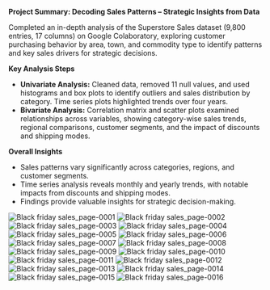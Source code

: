 **Project Summary: Decoding Sales Patterns – Strategic Insights from Data**

Completed an in-depth analysis of the Superstore Sales dataset (9,800 entries, 17 columns) on Google Colaboratory, exploring customer purchasing behavior by area, town, and commodity type to identify patterns and key sales drivers for strategic decisions. 

**Key Analysis Steps**  
- **Univariate Analysis:** Cleaned data, removed 11 null values, and used histograms and box plots to identify outliers and sales distribution by category. Time series plots highlighted trends over four years.
- **Bivariate Analysis:** Correlation matrix and scatter plots examined relationships across variables, showing category-wise sales trends, regional comparisons, customer segments, and the impact of discounts and shipping modes.

**Overall Insights**  
- Sales patterns vary significantly across categories, regions, and customer segments.
- Time series analysis reveals monthly and yearly trends, with notable impacts from discounts and shipping modes.
- Findings provide valuable insights for strategic decision-making.

![Black friday sales_page-0001](https://github.com/user-attachments/assets/d747573d-9ce0-4998-b51b-ef0fd2ac2f83)
![Black friday sales_page-0002](https://github.com/user-attachments/assets/71bb219e-096a-48c4-af1c-24940ca910f0)
![Black friday sales_page-0003](https://github.com/user-attachments/assets/c7945246-39eb-4cdf-9eea-d0bb9e14cd84)
![Black friday sales_page-0004](https://github.com/user-attachments/assets/bda192d2-f50b-486d-b5c1-9cbb4bee8c8b)
![Black friday sales_page-0005](https://github.com/user-attachments/assets/8476e8c6-5a71-42b9-9e11-b9e7ccac6e99)
![Black friday sales_page-0006](https://github.com/user-attachments/assets/44e3ec59-f429-4ef6-8730-3fb6441f73c6)
![Black friday sales_page-0007](https://github.com/user-attachments/assets/b622fe0e-1eaf-4d84-9889-858f6b83262b)
![Black friday sales_page-0008](https://github.com/user-attachments/assets/5b964acd-b96f-456b-a5fb-789a24a1a442)
![Black friday sales_page-0009](https://github.com/user-attachments/assets/7ef052f3-c557-41a6-8547-05a5555bb7bc)
![Black friday sales_page-0010](https://github.com/user-attachments/assets/053a9caa-70c0-433f-8837-e2cea2644254)
![Black friday sales_page-0011](https://github.com/user-attachments/assets/6ca2243e-0c6b-4bef-b5d3-36ab33aa4755)
![Black friday sales_page-0012](https://github.com/user-attachments/assets/823f13b7-c7ee-46ce-921a-491a078f059e)
![Black friday sales_page-0013](https://github.com/user-attachments/assets/817899e9-9bb7-4017-b975-415646ff6b7c)
![Black friday sales_page-0014](https://github.com/user-attachments/assets/44708252-b1ce-4e2f-bab8-3a58b3b97647)
![Black friday sales_page-0015](https://github.com/user-attachments/assets/aff94c4b-4db1-4605-a250-9cf549fb5229)
![Black friday sales_page-0016](https://github.com/user-attachments/assets/c9f15520-43a1-4c31-b5ba-00f2c99ecb19)
